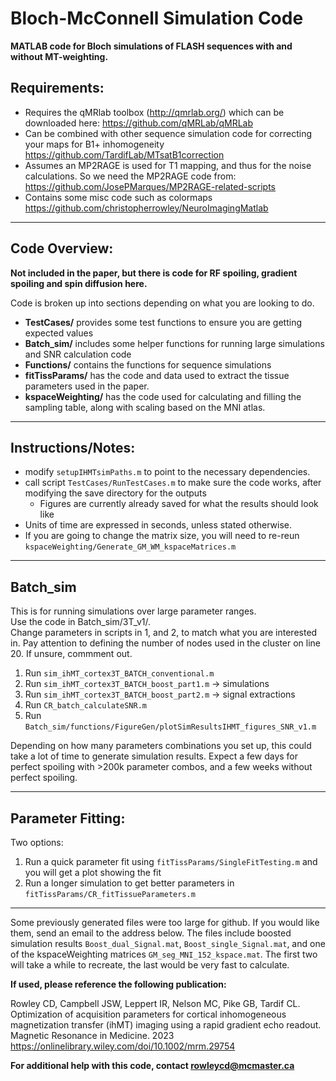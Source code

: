 # Bloch-McConnell Simulation Code

**MATLAB code for Bloch simulations of FLASH sequences with and without MT-weighting.**

## Requirements:

- Requires the qMRlab toolbox (http://qmrlab.org/) which can be downloaded here: https://github.com/qMRLab/qMRLab
- Can be combined with other sequence simulation code for correcting your maps for B1+ inhomogeneity https://github.com/TardifLab/MTsatB1correction 
- Assumes an MP2RAGE is used for T1 mapping, and thus for the noise calculations. So we need the MP2RAGE code from: https://github.com/JosePMarques/MP2RAGE-related-scripts
- Contains some misc code such as colormaps https://github.com/christopherrowley/NeuroImagingMatlab

***

## Code Overview:

**Not included in the paper, but there is code for RF spoiling, gradient spoiling and spin diffusion here.**

Code is broken up into sections depending on what you are looking to do. 

- **TestCases/** provides some test functions to ensure you are getting expected values
- **Batch_sim/** includes some helper functions for running large simulations and SNR calculation code
- **Functions/** contains the functions for sequence simulations
- **fitTissParams/** has the code and data used to extract the tissue parameters used in the paper.
- **kspaceWeighting/** has the code used for calculating and filling the sampling table, along with scaling based on the MNI atlas.


***


## Instructions/Notes:

- modify `setupIHMTsimPaths.m` to point to the necessary dependencies. 
- call script `TestCases/RunTestCases.m` to make sure the code works, after modifying the save directory for the outputs 
    - Figures are currently already saved for what the results should look like
- Units of time are expressed in seconds, unless stated otherwise.
- If you are going to change the matrix size, you will need to re-reun `kspaceWeighting/Generate_GM_WM_kspaceMatrices.m`

***

## Batch_sim

This is for running simulations over large parameter ranges.  
Use the code in Batch_sim/3T_v1/.  
Change parameters in scripts in 1, and 2, to match what you are interested in. Pay attention to defining the number of nodes used in the cluster on line 20. If unsure, commment out.

1. Run `sim_ihMT_cortex3T_BATCH_conventional.m`
2. Run `sim_ihMT_cortex3T_BATCH_boost_part1.m`  -> simulations
3. Run `sim_ihMT_cortex3T_BATCH_boost_part2.m`  -> signal extractions
4. Run `CR_batch_calculateSNR.m`
5. Run `Batch_sim/functions/FigureGen/plotSimResultsIHMT_figures_SNR_v1.m` 

Depending on how many parameters combinations you set up, this could take a lot of time to generate simulation results.
Expect a few days for perfect spoiling with >200k parameter combos, and a few weeks without perfect spoiling.

***

## Parameter Fitting:
Two options:

1. Run a quick parameter fit using `fitTissParams/SingleFitTesting.m` and you will get a plot showing the fit
2. Run a longer simulation to get better parameters in `fitTissParams/CR_fitTissueParameters.m`

***

Some previously generated files were too large for github. If you would like them, send an email to the address below. The files include boosted simulation results `Boost_dual_Signal.mat`,
`Boost_single_Signal.mat`, and one of the kspaceWeighting matrices `GM_seg_MNI_152_kspace.mat`. The first two will take a while to recreate, the last would be very fast to calculate.


**If used, please reference the following publication:**

Rowley CD, Campbell JSW, Leppert IR, Nelson MC, Pike GB, Tardif CL. Optimization of acquisition parameters for cortical inhomogeneous magnetization transfer (ihMT) imaging using a rapid gradient echo readout. Magnetic Resonance in Medicine. 2023  
https://onlinelibrary.wiley.com/doi/10.1002/mrm.29754

**For additional help with this code, contact rowleycd@mcmaster.ca**

